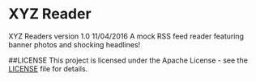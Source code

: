 # XYZ Reader
XYZ Readers version 1.0 11/04/2016
A mock RSS feed reader featuring banner photos and shocking headlines! 

##LICENSE
This project is licensed under the Apache License - see the [LICENSE](https://github.com/ClarisseSan/xyzreader/blob/master/license.txt) file for details.
